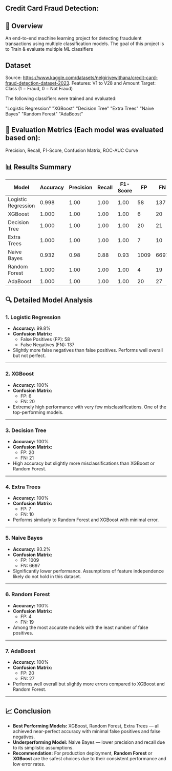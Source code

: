 ## Credit Card Fraud Detection:

## 📌 Overview
An end-to-end machine learning project for detecting fraudulent transactions using multiple classification models.
The goal of this project is to Train & evaluate multiple ML classifiers
 
## Dataset
Source: https://www.kaggle.com/datasets/nelgiriyewithana/credit-card-fraud-detection-dataset-2023.
Features: V1 to V28 and Amount
Target: Class (1 = Fraud, 0 = Not Fraud)

The following classifiers were trained and evaluated:

"Logistic Regression"
"XGBoost"
"Decision Tree"
"Extra Trees"
"Naive Bayes"
"Random Forest"
"AdaBoost"

## 🧪 Evaluation Metrics (Each model was evaluated based on):
Precision, Recall, F1-Score, Confusion Matrix, ROC-AUC Curve

## 📊 Results Summary

| Model              | Accuracy | Precision | Recall | F1-Score | FP | FN |
|-------------------|----------|-----------|--------|----------|----|----|
| Logistic Regression | 0.998    | 1.00      | 1.00   | 1.00     | 58 | 137 |
| XGBoost           | 1.000    | 1.00      | 1.00   | 1.00     | 6  | 20  |
| Decision Tree     | 1.000    | 1.00      | 1.00   | 1.00     | 20 | 21  |
| Extra Trees       | 1.000    | 1.00      | 1.00   | 1.00     | 7  | 10  |
| Naive Bayes       | 0.932    | 0.98      | 0.88   | 0.93     | 1009 | 6697 |
| Random Forest     | 1.000    | 1.00      | 1.00   | 1.00     | 4  | 19  |
| AdaBoost          | 1.000    | 1.00      | 1.00   | 1.00     | 20 | 27  |


## 🔍 Detailed Model Analysis

### 1. **Logistic Regression**
- **Accuracy:** 99.8%
- **Confusion Matrix:** 
  - False Positives (FP): 58
  - False Negatives (FN): 137
- Slightly more false negatives than false positives. Performs well overall but not perfect.

---

### 2. **XGBoost**
- **Accuracy:** 100%
- **Confusion Matrix:** 
  - FP: 6
  - FN: 20
- Extremely high performance with very few misclassifications. One of the top-performing models.

---

### 3. **Decision Tree**
- **Accuracy:** 100%
- **Confusion Matrix:** 
  - FP: 20
  - FN: 21
- High accuracy but slightly more misclassifications than XGBoost or Random Forest.

---

### 4. **Extra Trees**
- **Accuracy:** 100%
- **Confusion Matrix:** 
  - FP: 7
  - FN: 10
- Performs similarly to Random Forest and XGBoost with minimal error.

---

### 5. **Naive Bayes**
- **Accuracy:** 93.2%
- **Confusion Matrix:** 
  - FP: 1009
  - FN: 6697
- Significantly lower performance. Assumptions of feature independence likely do not hold in this dataset.

---

### 6. **Random Forest**
- **Accuracy:** 100%
- **Confusion Matrix:** 
  - FP: 4
  - FN: 19
- Among the most accurate models with the least number of false positives.

---

### 7. **AdaBoost**
- **Accuracy:** 100%
- **Confusion Matrix:** 
  - FP: 20
  - FN: 27
- Performs well overall but slightly more errors compared to XGBoost and Random Forest.

---

## 📈 Conclusion

- **Best Performing Models:** XGBoost, Random Forest, Extra Trees — all achieved near-perfect accuracy with minimal false positives and false negatives.
- **Underperforming Model:** Naive Bayes — lower precision and recall due to its simplistic assumptions.
- **Recommendation:** For production deployment, **Random Forest** or **XGBoost** are the safest choices due to their consistent performance and low error rates.

